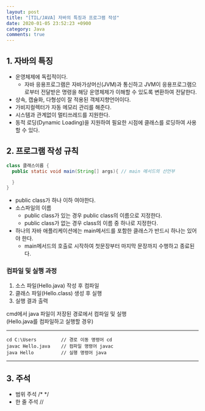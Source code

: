 ```yaml
---
layout: post
title: "[TIL/JAVA] 자바의 특징과 프로그램 작성"
date: 2020-01-05 23:52:23 +0900
category: Java
comments: true
---
```


## 1. 자바의 특징

* 운영체제에 독립적이다.
  * 자바 응용프로그램은 자바가상머신(JVM)과 통신하고 JVM이 응용프로그램으로부터 전달받은 명령을 해당 운영체제가 이해할 수 있도록 변환하여 전달한다.
* 상속, 캡슐화, 다형성이 잘 적용된 객체지향언어이다.
* 가비지컬렉터가 자동 메모리 관리를 해준다.
* 시스템과 관계없이 멀티쓰레드를 지원한다.
* 동적 로딩(Dynamic Loading)을 지원하여 필요한 시점에 클래스를 로딩하여 사용할 수 있다.


## 2. 프로그램 작성 규칙

```java
class 클래스이름 {
  public static void main(String[] args){ // main 메서드의 선언부

  }
}
```

* public class가 하나 이하 여야한다.
* 소스파일의 이름
  * public class가 있는 경우 public class의 이름으로 지정한다.
  * public class가 없는 경우 class의 이름 중 하나로 지정한다.
* 하나의 자바 애플리케이션에는 main메서드를 포함한 클래스가 반드시 하나는 있어야 한다.
  * main메서드의 호출로 시작하여 첫문장부터 마지막 문장까지 수행하고 종료된다.

### 컴파일 및 실행 과정

1. 소스 파일(Hello.java) 작성 후 컴파일
2. 클래스 파일(Hello.class) 생성 후 실행
3. 실행 결과 출력

cmd에서 java 파일이 저장된 경로에서 컴파일 및 실행 <br>
(Hello.java를 컴파일하고 실행할 경우)

---
    cd C:\Users         // 경로 이동 명령어 cd
    javac Hello.java    // 컴파일 명령어 javac
    java Hello          // 실행 명령어 java

---

## 3. 주석
* 범위 주석 /* */
* 한 줄 주석 //